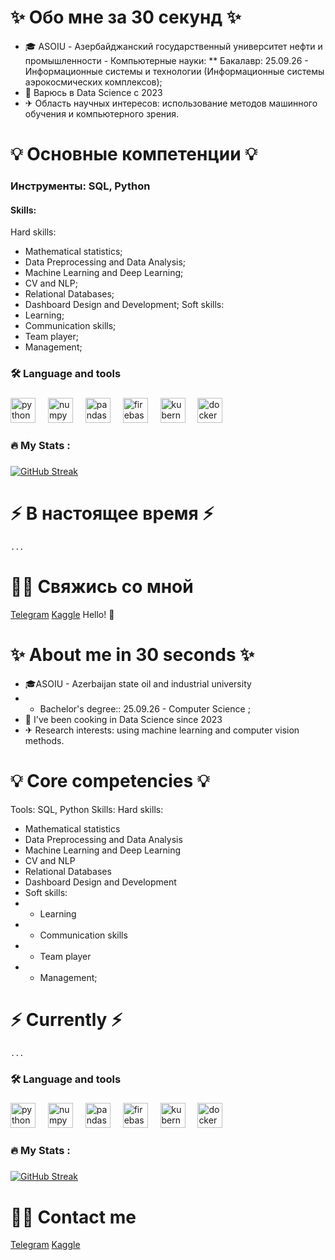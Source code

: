 # ✨ Обо мне за 30 секунд ✨

* 🎓 ASOIU - Азербайджанский государственный университет нефти и промышленности - Компьютерные науки:
** Бакалавр: 25.09.26 - Информационные системы и технологии (Информационные системы аэрокосмических комплексов);
* 🤖 Варюсь в Data Science с 2023
* ✈ Область научных интересов: использование методов машинного обучения и компьютерного зрения.

# 💡 Основные компетенции 💡

### Инструменты: SQL, Python
#### Skills:
 Hard skills:
 * Mathematical statistics;
 * Data Preprocessing and Data Analysis;
 * Machine Learning and Deep Learning;
 * CV and NLP;
 * Relational Databases;
 * Dashboard Design and Development;
 Soft skills:
 * Learning;
 * Communication skills;
 * Team player;
 * Management;
 


<h3 align="left">🛠 Language and tools</h3>

###

<div align="left">
 
  <img src="https://cdn.jsdelivr.net/gh/devicons/devicon/icons/python/python-original-wordmark.svg" height="40" alt="python logo"  />
  <img width="12" />
  <img src="https://cdn.jsdelivr.net/gh/devicons/devicon/icons/numpy/numpy-original-wordmark.svg" height="40" alt="numpy logo"  />
  <img width="12" />
  <img src="https://cdn.jsdelivr.net/gh/devicons/devicon/icons/pandas/pandas-original-wordmark.svg" height="40" alt="pandas logo"  />
  <img width="12" />
  <img src="https://cdn.jsdelivr.net/gh/devicons/devicon/icons/firebase/firebase-plain-wordmark.svg" height="40" alt="firebase logo"  />
  <img width="12" />
  <img src="https://cdn.jsdelivr.net/gh/devicons/devicon/icons/kubernetes/kubernetes-plain.svg" height="40" alt="kubernetes logo"  />
  <img width="12" />
  <img src="https://cdn.jsdelivr.net/gh/devicons/devicon/icons/docker/docker-plain-wordmark.svg" height="40" alt="docker logo"  />
</div>

###

<h3 align="left">🔥   My Stats :</h3>

###
[![GitHub Streak](https://streak-stats.demolab.com?user=Mekhty111&locale=ru)](https://git.io/streak-stats)
###

# ⚡️ В настоящее время ⚡️
    ...

# 🙌🏻 Свяжись со мной

[Telegram](https://t.me/mousttym)
[Kaggle](https://www.kaggle.com/mekhtymekhtyev)
Hello! 👋

# ✨ About me in 30 seconds ✨

* 🎓ASOIU - Azerbaijan state oil and industrial university 
* * Bachelor's degree:: 25.09.26 - Computer Science ;
* 🤖 I've been cooking in Data Science since 2023
* ✈ Research interests: using machine learning and computer vision methods.
  
# 💡 Core competencies 💡

Tools: SQL, Python
Skills:
Hard skills: 
* Mathematical statistics
* Data Preprocessing and Data Analysis
* Machine Learning and Deep Learning
* CV and NLP
* Relational Databases
* Dashboard Design and Development
* Soft skills:
* * Learning
* * Communication skills
* * Team player
* * Management;
    
# ⚡️ Currently ⚡️
    ...


<h3 align="left">🛠 Language and tools</h3>

###

<div align="left">
 
  <img src="https://cdn.jsdelivr.net/gh/devicons/devicon/icons/python/python-original-wordmark.svg" height="40" alt="python logo"  />
  <img width="12" />
  <img src="https://cdn.jsdelivr.net/gh/devicons/devicon/icons/numpy/numpy-original-wordmark.svg" height="40" alt="numpy logo"  />
  <img width="12" />
  <img src="https://cdn.jsdelivr.net/gh/devicons/devicon/icons/pandas/pandas-original-wordmark.svg" height="40" alt="pandas logo"  />
  <img width="12" />
  <img src="https://cdn.jsdelivr.net/gh/devicons/devicon/icons/firebase/firebase-plain-wordmark.svg" height="40" alt="firebase logo"  />
  <img width="12" />
  <img src="https://cdn.jsdelivr.net/gh/devicons/devicon/icons/kubernetes/kubernetes-plain.svg" height="40" alt="kubernetes logo"  />
  <img width="12" />
  <img src="https://cdn.jsdelivr.net/gh/devicons/devicon/icons/docker/docker-plain-wordmark.svg" height="40" alt="docker logo"  />
</div>

###

<h3 align="left">🔥   My Stats :</h3>

###
[![GitHub Streak](https://streak-stats.demolab.com?user=Mekhty111)](https://git.io/streak-stats)
###


# 🙌🏻 Contact me

[Telegram](https://t.me/mousttym)
[Kaggle](https://www.kaggle.com/mekhtymekhtyev)
